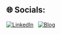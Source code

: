 ## 🌐 Socials:
[![LinkedIn](https://img.shields.io/badge/LinkedIn-%230077B5.svg?style=for-the-badge&logo=linkedin&logoColor=white)](https://www.linkedin.com/in/ait-ouakrim-abdelmajid-70b79a24a/)
&nbsp;
[![Blog](https://img.shields.io/badge/Blog-%23FF5722.svg?style=for-the-badge&logo=github&logoColor=white)](https://aitouaka.github.io/)

